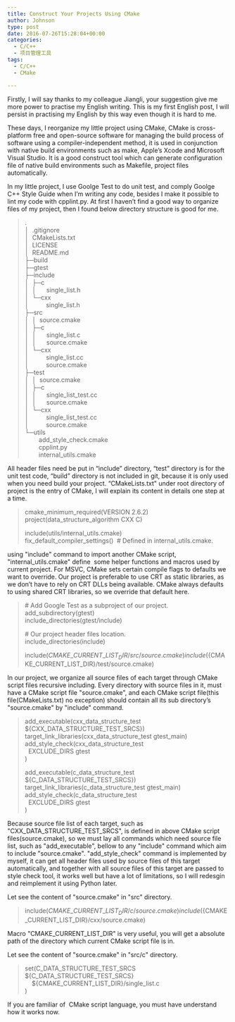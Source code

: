 ```yaml
---
title: Construct Your Projects Using CMake
author: Johnson
type: post
date: 2016-07-26T15:28:04+00:00
categories:
  - C/C++
  - 项目管理工具
tags:
  - C/C++
  - CMake

---
```

Firstly, I will say thanks to my colleague Jiangli, your suggestion give me more power to practise my English writing. This is my first English post, I will persist in practising my English by this way even though it is hard to me.

These days, I reorganize my little project using CMake, CMake is cross-platform free and open-source software for managing the build process of software using a compiler-independent method, it is used in conjunction with native build environments such as make, Apple&#8217;s Xcode and Microsoft Visual Studio. It is a good construct tool which can generate configuration file of native build environments such as Makefile, project files automatically.

In my little project, I use Goolge Test to do unit test, and comply Goolge C++ Style Guide when I&#8217;m writing any code, besides I make it possible to lint my code with cpplint.py. At first I haven&#8217;t find a good way to organize files of my project, then I found below directory structure is good for me.

<div align="right">
  <!--more-->
</div>

> .   
> │&#160; .gitignore   
> │&#160; CMakeLists.txt   
> │&#160; LICENSE   
> │&#160; README.md   
> ├─build&#160;&#160;&#160;&#160;&#160;&#160;&#160;&#160;&#160;&#160;&#160;&#160;&#160;&#160;&#160;&#160;&#160;&#160;   
> ├─gtest&#160;&#160;&#160;&#160;&#160;&#160;&#160;&#160;&#160;   
> ├─include   
> │&#160; ├─c   
> │&#160; │&#160;&#160;&#160;&#160;&#160; single_list.h   
> │&#160; └─cxx   
> │&#160;&#160;&#160;&#160;&#160;&#160;&#160;&#160;&#160; single_list.h   
> ├─src   
> │&#160; │&#160; source.cmake   
> │&#160; ├─c   
> │&#160; │&#160;&#160;&#160;&#160;&#160; single_list.c   
> │&#160; │&#160;&#160;&#160;&#160;&#160; source.cmake   
> │&#160; └─cxx   
> │&#160;&#160;&#160;&#160;&#160;&#160;&#160;&#160;&#160; single_list.cc   
> │&#160;&#160;&#160;&#160;&#160;&#160;&#160;&#160;&#160; source.cmake   
> ├─test   
> │&#160; │&#160; source.cmake   
> │&#160; ├─c   
> │&#160; │&#160;&#160;&#160;&#160;&#160; single\_list\_test.cc   
> │&#160; │&#160;&#160;&#160;&#160;&#160; source.cmake   
> │&#160; └─cxx   
> │&#160;&#160;&#160;&#160;&#160;&#160;&#160;&#160;&#160; single\_list\_test.cc   
> │&#160;&#160;&#160;&#160;&#160;&#160;&#160;&#160;&#160; source.cmake   
> └─utils   
> &#160;&#160;&#160;&#160;&#160;&#160;&#160; add\_style\_check.cmake   
> &#160;&#160;&#160;&#160;&#160;&#160;&#160; cpplint.py   
> &#160;&#160;&#160;&#160;&#160;&#160;&#160; internal_utils.cmake

All header files need be put in “include” directory, “test” directory is for the unit test code, “build” directory is not included in git, because it is only used when you need build your project. “CMakeLists.txt" under root directory of project is the entry of CMake, I will explain its content in details one step at a time.

> cmake\_minimum\_required(VERSION 2.6.2)   
> project(data\_structure\_algorithm CXX C)
> 
> include(utils/internal_utils.cmake)   
> fix\_default\_compiler\_settings()&#160; # Defined in internal\_utils.cmake.

using "include" command to import another CMake script, "internal_utils.cmake" define&#160; some helper functions and macros used by current project. For MSVC, CMake sets certain compile flags to defaults we want to override. Our project is preferable to use CRT as static libraries, as we don&#8217;t have to rely on CRT DLLs being available. CMake always defaults to using shared CRT libraries, so we override that default here.

> \# Add Google Test as a subproject of our project.   
> add_subdirectory(gtest)   
> include_directories(gtest/include)
> 
> \# Our project header files location.   
> include_directories(include)
> 
> include(${CMAKE\_CURRENT\_LIST_DIR}/src/source.cmake)   
> include(${CMAKE\_CURRENT\_LIST_DIR}/test/source.cmake)

In our project, we organize all source files of each target through CMake script files recursive including. Every directory with source files in it, must have a CMake script file "source.cmake", and each CMake script file(this file(CMakeLists.txt) no exception) should contain all its sub directory&#8217;s "source.cmake" by "include" command. 

> add\_executable(cxx\_data\_structure\_test ${CXX\_DATA\_STRUCTURE\_TEST\_SRCS})   
> target\_link\_libraries(cxx\_data\_structure\_test gtest\_main)   
> add\_style\_check(cxx\_data\_structure_test   
> &#160; EXCLUDE_DIRS gtest   
> )
> 
> add\_executable(c\_data\_structure\_test ${C\_DATA\_STRUCTURE\_TEST\_SRCS})   
> target\_link\_libraries(c\_data\_structure\_test gtest\_main)   
> add\_style\_check(c\_data\_structure_test   
> &#160; EXCLUDE_DIRS gtest   
> )

Because source file list of each target, such as "CXX\_DATA\_STRUCTURE\_TEST\_SRCS", is defined in above CMake script files(source.cmake), so we must lay all commands which need source file list, such as "add\_executable", bellow to any "include" command which aim to include "source.cmake". "add\_style_check" command is implemented by myself, it can get all header files used by source files of this target automatically, and together with all source files of this target are passed to style check tool, it works well but have a lot of limitations, so I will redesgin and reimplement it using Python later.

Let see the content of "source.cmake" in "src" directory.

> include(${CMAKE\_CURRENT\_LIST_DIR}/c/source.cmake)   
> include(${CMAKE\_CURRENT\_LIST_DIR}/cxx/source.cmake)

Macro "CMAKE\_CURRENT\_LIST_DIR" is very useful, you will get a absolute path of the directory which current CMake script file is in.

Let see the content of "source.cmake" in "src/c" directory.

> set(C\_DATA\_STRUCTURE\_TEST\_SRCS ${C\_DATA\_STRUCTURE\_TEST\_SRCS}   
> &#160;&#160;&#160; ${CMAKE\_CURRENT\_LIST\_DIR}/single\_list.c   
> )

If you are familiar of&#160; CMake script language, you must have understand how it works now.